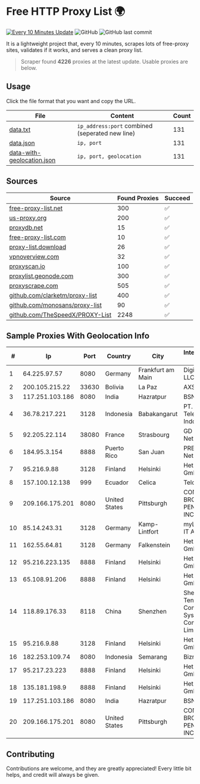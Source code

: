 
# Free HTTP Proxy List 🌍

[![Every 10 Minutes Update](https://github.com/mertguvencli/http-proxy-list/actions/workflows/main.yml/badge.svg?branch=main)](https://github.com/mertguvencli/http-proxy-list/actions/workflows/main.yml)
![GitHub](https://img.shields.io/github/license/mertguvencli/http-proxy-list)
![GitHub last commit](https://img.shields.io/github/last-commit/mertguvencli/http-proxy-list)

It is a lightweight project that, every 10 minutes, scrapes lots of free-proxy sites, validates if it works, and serves a clean proxy list.


> Scraper found **4226** proxies at the latest update. Usable proxies are below.

## Usage

Click the file format that you want and copy the URL.


|File|Content|Count|
|----|-------|-----|
|[data.txt](https://raw.githubusercontent.com/mertguvencli/http-proxy-list/main/proxy-list/data.txt)|`ip_address:port` combined (seperated new line)|131|
|[data.json](https://raw.githubusercontent.com/mertguvencli/http-proxy-list/main/proxy-list/data.json)|`ip, port`|131|
|[data-with-geolocation.json](https://raw.githubusercontent.com/mertguvencli/http-proxy-list/main/proxy-list/data-with-geolocation.json)|`ip, port, geolocation`|131|

## Sources

|Source|Found Proxies|Succeed|
|------|-------------|-------|
|[free-proxy-list.net](https://free-proxy-list.net)|300|✅|
|[us-proxy.org](https://www.us-proxy.org)|200|✅|
|[proxydb.net](http://proxydb.net)|15|✅|
|[free-proxy-list.com](https://free-proxy-list.com/?page=&port=&type%5B%5D=http&type%5B%5D=https&up_time=0&search=Search)|10|✅|
|[proxy-list.download](https://www.proxy-list.download/HTTP)|26|✅|
|[vpnoverview.com](https://vpnoverview.com/privacy/anonymous-browsing/free-proxy-servers)|32|✅|
|[proxyscan.io](https://www.proxyscan.io)|100|✅|
|[proxylist.geonode.com](https://proxylist.geonode.com/api/proxy-list?limit=300&page=1&sort_by=lastChecked&sort_type=desc&protocols=http,https)|300|✅|
|[proxyscrape.com](https://api.proxyscrape.com/v2/?request=displayproxies&protocol=http&timeout=10000&country=all&ssl=all&anonymity=all)|505|✅|
|[github.com/clarketm/proxy-list](https://raw.githubusercontent.com/clarketm/proxy-list/master/proxy-list-raw.txt)|400|✅|
|[github.com/monosans/proxy-list](https://raw.githubusercontent.com/monosans/proxy-list/main/proxies/http.txt)|90|✅|
|[github.com/TheSpeedX/PROXY-List](https://raw.githubusercontent.com/TheSpeedX/PROXY-List/master/http.txt)|2248|✅|


## Sample Proxies With Geolocation Info

|#|Ip|Port|Country|City|Internet Service Provider|
|-|--|----|-------|----|-------------------------|
|1|64.225.97.57|8080|Germany|Frankfurt am Main|DigitalOcean, LLC|
|2|200.105.215.22|33630|Bolivia|La Paz|AXS Bolivia S. A.|
|3|117.251.103.186|8080|India|Hazratpur|BSNL Internet|
|4|36.78.217.221|3128|Indonesia|Babakangarut|PT. Telekomunikasi Indonesia|
|5|92.205.22.114|38080|France|Strasbourg|GD MASS Network|
|6|184.95.3.154|8888|Puerto Rico|San Juan|PREPA Networks|
|7|95.216.9.88|3128|Finland|Helsinki|Hetzner Online GmbH|
|8|157.100.12.138|999|Ecuador|Celica|Telconet S.A|
|9|209.166.175.201|8080|United States|Pittsburgh|CONTINENTAL BROADBAND PENNSYLVANIA, INC.|
|10|85.14.243.31|3128|Germany|Kamp-Lintfort|myLoc managed IT AG|
|11|162.55.64.81|3128|Germany|Falkenstein|Hetzner Online GmbH|
|12|95.216.223.135|8888|Finland|Helsinki|Hetzner Online GmbH|
|13|65.108.91.206|8888|Finland|Helsinki|Hetzner Online GmbH|
|14|118.89.176.33|8118|China|Shenzhen|Shenzhen Tencent Computer Systems Company Limited|
|15|95.216.9.88|3128|Finland|Helsinki|Hetzner Online GmbH|
|16|182.253.109.74|8080|Indonesia|Semarang|Biznet Metronet|
|17|95.217.23.223|8888|Finland|Helsinki|Hetzner Online GmbH|
|18|135.181.198.9|8888|Finland|Helsinki|Hetzner Online GmbH|
|19|117.251.103.186|8080|India|Hazratpur|BSNL Internet|
|20|209.166.175.201|8080|United States|Pittsburgh|CONTINENTAL BROADBAND PENNSYLVANIA, INC.|



## Contributing

Contributions are welcome, and they are greatly appreciated! Every
little bit helps, and credit will always be given.

